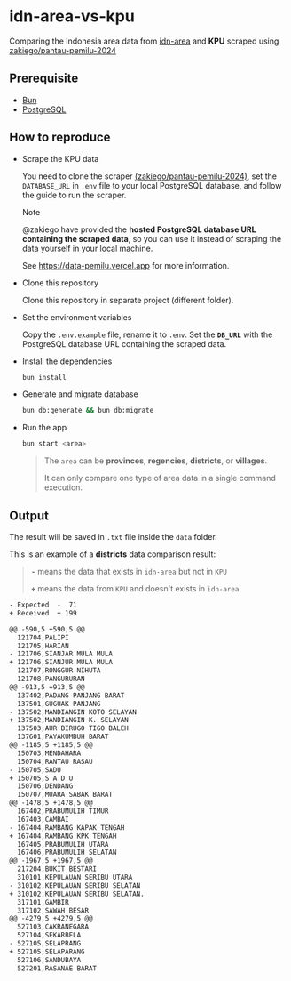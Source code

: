 # idn-area-vs-kpu

Comparing the Indonesia area data from [idn-area](https://github.com/fityannugroho/idn-area-data) and **KPU** scraped using [zakiego/pantau-pemilu-2024][1]

## Prerequisite

- [Bun](https://bun.sh)
- [PostgreSQL](https://www.postgresql.org)

## How to reproduce

- Scrape the KPU data

  You need to clone the scraper [(zakiego/pantau-pemilu-2024)][1], set the `DATABASE_URL` in `.env` file to your local PostgreSQL database, and follow the guide to run the scraper.

  > [!NOTE]
  >
  > @zakiego have provided the **hosted PostgreSQL database URL containing the scraped data**, so you can use it instead of scraping the data yourself in your local machine.
  >
  > See https://data-pemilu.vercel.app for more information.

- Clone this repository

  Clone this repository in separate project (different folder).

- Set the environment variables

  Copy the `.env.example` file, rename it to `.env`. Set the **`DB_URL`** with the PostgreSQL database URL containing the scraped data.

- Install the dependencies

  ```bash
  bun install
  ```

- Generate and migrate database

  ```bash
  bun db:generate && bun db:migrate
  ```

- Run the app

  ```bash
  bun start <area>
  ```

  > The `area` can be **provinces**, **regencies**, **districts**, or **villages**.
  >
  > It can only compare one type of area data in a single command execution.

## Output

The result will be saved in `.txt` file inside the `data` folder.

This is an example of a **districts** data comparison result:

> **`-`** means the data that exists in `idn-area` but not in `KPU`
>
> **`+`** means the data from `KPU` and doesn't exists in `idn-area`

```txt
- Expected  -  71
+ Received  + 199

@@ -590,5 +590,5 @@
  121704,PALIPI
  121705,HARIAN
- 121706,SIANJAR MULA MULA
+ 121706,SIANJUR MULA MULA
  121707,RONGGUR NIHUTA
  121708,PANGURURAN
@@ -913,5 +913,5 @@
  137402,PADANG PANJANG BARAT
  137501,GUGUAK PANJANG
- 137502,MANDIANGIN KOTO SELAYAN
+ 137502,MANDIANGIN K. SELAYAN
  137503,AUR BIRUGO TIGO BALEH
  137601,PAYAKUMBUH BARAT
@@ -1185,5 +1185,5 @@
  150703,MENDAHARA
  150704,RANTAU RASAU
- 150705,SADU
+ 150705,S A D U
  150706,DENDANG
  150707,MUARA SABAK BARAT
@@ -1478,5 +1478,5 @@
  167402,PRABUMULIH TIMUR
  167403,CAMBAI
- 167404,RAMBANG KAPAK TENGAH
+ 167404,RAMBANG KPK TENGAH
  167405,PRABUMULIH UTARA
  167406,PRABUMULIH SELATAN
@@ -1967,5 +1967,5 @@
  217204,BUKIT BESTARI
  310101,KEPULAUAN SERIBU UTARA
- 310102,KEPULAUAN SERIBU SELATAN
+ 310102,KEPULAUAN SERIBU SELATAN.
  317101,GAMBIR
  317102,SAWAH BESAR
@@ -4279,5 +4279,5 @@
  527103,CAKRANEGARA
  527104,SEKARBELA
- 527105,SELAPRANG
+ 527105,SELAPARANG
  527106,SANDUBAYA
  527201,RASANAE BARAT
```

[1]: https://github.com/zakiego/pantau-pemilu-2024
